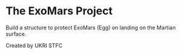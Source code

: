 # The ExoMars Project

Build a structure to protect ExoMars (Egg) on landing on the Martian surface.

Created by UKRI STFC
